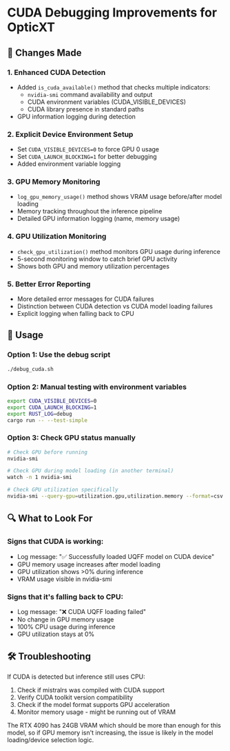# CUDA Debugging Improvements for OpticXT

## 🔧 Changes Made

### 1. **Enhanced CUDA Detection**
- Added `is_cuda_available()` method that checks multiple indicators:
  - `nvidia-smi` command availability and output
  - CUDA environment variables (CUDA_VISIBLE_DEVICES)
  - CUDA library presence in standard paths
- GPU information logging during detection

### 2. **Explicit Device Environment Setup**
- Set `CUDA_VISIBLE_DEVICES=0` to force GPU 0 usage
- Set `CUDA_LAUNCH_BLOCKING=1` for better debugging
- Added environment variable logging

### 3. **GPU Memory Monitoring**
- `log_gpu_memory_usage()` method shows VRAM usage before/after model loading
- Memory tracking throughout the inference pipeline
- Detailed GPU information logging (name, memory usage)

### 4. **GPU Utilization Monitoring**
- `check_gpu_utilization()` method monitors GPU usage during inference
- 5-second monitoring window to catch brief GPU activity
- Shows both GPU and memory utilization percentages

### 5. **Better Error Reporting**
- More detailed error messages for CUDA failures
- Distinction between CUDA detection vs CUDA model loading failures
- Explicit logging when falling back to CPU

## 🚀 Usage

### Option 1: Use the debug script
```bash
./debug_cuda.sh
```

### Option 2: Manual testing with environment variables
```bash
export CUDA_VISIBLE_DEVICES=0
export CUDA_LAUNCH_BLOCKING=1  
export RUST_LOG=debug
cargo run -- --test-simple
```

### Option 3: Check GPU status manually
```bash
# Check GPU before running
nvidia-smi

# Check GPU during model loading (in another terminal)
watch -n 1 nvidia-smi

# Check GPU utilization specifically
nvidia-smi --query-gpu=utilization.gpu,utilization.memory --format=csv -l 1
```

## 🔍 What to Look For

### **Signs that CUDA is working:**
- Log message: "✅ Successfully loaded UQFF model on CUDA device"
- GPU memory usage increases after model loading
- GPU utilization shows >0% during inference
- VRAM usage visible in nvidia-smi

### **Signs that it's falling back to CPU:**
- Log message: "❌ CUDA UQFF loading failed"
- No change in GPU memory usage
- 100% CPU usage during inference
- GPU utilization stays at 0%

## 🛠️ Troubleshooting

If CUDA is detected but inference still uses CPU:
1. Check if mistralrs was compiled with CUDA support
2. Verify CUDA toolkit version compatibility
3. Check if the model format supports GPU acceleration
4. Monitor memory usage - might be running out of VRAM

The RTX 4090 has 24GB VRAM which should be more than enough for this model, so if GPU memory isn't increasing, the issue is likely in the model loading/device selection logic.
